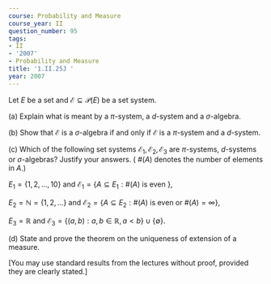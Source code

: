 ```yaml
---
course: Probability and Measure
course_year: II
question_number: 95
tags:
- II
- '2007'
- Probability and Measure
title: '1.II.25J '
year: 2007
---
```



Let $E$ be a set and $\mathcal{E} \subseteq \mathcal{P}(E)$ be a set system.

(a) Explain what is meant by a $\pi$-system, a $d$-system and a $\sigma$-algebra.

(b) Show that $\mathcal{E}$ is a $\sigma$-algebra if and only if $\mathcal{E}$ is a $\pi$-system and a $d$-system.

(c) Which of the following set systems $\mathcal{E}_{1}, \mathcal{E}_{2}, \mathcal{E}_{3}$ are $\pi$-systems, $d$-systems or $\sigma$-algebras? Justify your answers. ( $\#(A)$ denotes the number of elements in $A$.)

$E_{1}=\{1,2, \ldots, 10\}$ and $\mathcal{E}_{1}=\left\{A \subseteq E_{1}: \#(A)\right.$ is even $\}$,

$E_{2}=\mathbb{N}=\{1,2, \ldots\}$ and $\mathcal{E}_{2}=\left\{A \subseteq E_{2}: \#(A)\right.$ is even or $\left.\#(A)=\infty\right\}$,

$E_{3}=\mathbb{R}$ and $\mathcal{E}_{3}=\{(a, b): a, b \in \mathbb{R}, a<b\} \cup\{\emptyset\} .$

(d) State and prove the theorem on the uniqueness of extension of a measure.

[You may use standard results from the lectures without proof, provided they are clearly stated.]